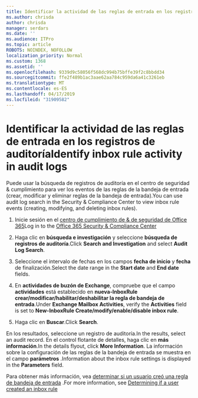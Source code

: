 ```yaml
---
title: Identificar la actividad de las reglas de entrada en los registros de auditoría
ms.author: chrisda
author: chrisda
manager: serdars
ms.date: ''
ms.audience: ITPro
ms.topic: article
ROBOTS: NOINDEX, NOFOLLOW
localization_priority: Normal
ms.custom: 1368
ms.assetid: ''
ms.openlocfilehash: 9339d9c58056f568dc994b75bffe39f2c8bbdd34
ms.sourcegitcommit: ffe2f489b1ac3aae62aa784c959da6a41c3261eb
ms.translationtype: MT
ms.contentlocale: es-ES
ms.lasthandoff: 04/17/2019
ms.locfileid: "31909582"
---
```

# <a name="identify-inbox-rule-activity-in-audit-logs"></a><span data-ttu-id="11073-102">Identificar la actividad de las reglas de entrada en los registros de auditoría</span><span class="sxs-lookup"><span data-stu-id="11073-102">Identify inbox rule activity in audit logs</span></span>

<span data-ttu-id="11073-103">Puede usar la búsqueda de registros de auditoría en el centro de seguridad & cumplimiento para ver los eventos de las reglas de la bandeja de entrada (crear, modificar y eliminar reglas de la bandeja de entrada).</span><span class="sxs-lookup"><span data-stu-id="11073-103">You can use audit log search in the Security & Compliance Center to view inbox rule events (creating, modifying, and deleting inbox rules).</span></span>

1. <span data-ttu-id="11073-104">Inicie sesión en el [centro de cumplimiento de & de seguridad de Office 365](https://protection.office.com/)</span><span class="sxs-lookup"><span data-stu-id="11073-104">Log in to the [Office 365 Security & Compliance Center](https://protection.office.com/)</span></span>

2. <span data-ttu-id="11073-105">Haga clic en **búsqueda e investigación** y seleccione **búsqueda de registros de auditoría**.</span><span class="sxs-lookup"><span data-stu-id="11073-105">Click **Search and Investigation** and select **Audit Log Search**.</span></span>

3. <span data-ttu-id="11073-106">Seleccione el intervalo de fechas en los campos **fecha de inicio** y **fecha** de finalización.</span><span class="sxs-lookup"><span data-stu-id="11073-106">Select the date range in the **Start date** and **End date** fields.</span></span>

4. <span data-ttu-id="11073-107">En **actividades de buzón de Exchange**, compruebe que el campo **actividades** está establecido en **nueva-InboxRule crear/modificar/habilitar/deshabilitar la regla de bandeja de entrada**.</span><span class="sxs-lookup"><span data-stu-id="11073-107">Under **Exchange Mailbox Activities**, verify the **Activities** field is set to **New-InboxRule Create/modify/enable/disable inbox rule**.</span></span>

5. <span data-ttu-id="11073-108">Haga clic en **Buscar**.</span><span class="sxs-lookup"><span data-stu-id="11073-108">Click **Search**.</span></span>

<span data-ttu-id="11073-109">En los resultados, seleccione un registro de auditoría.</span><span class="sxs-lookup"><span data-stu-id="11073-109">In the results, select an audit record.</span></span> <span data-ttu-id="11073-110">En el control flotante de detalles, haga clic en **más información**.</span><span class="sxs-lookup"><span data-stu-id="11073-110">In the details flyout, click **More Information**.</span></span> <span data-ttu-id="11073-111">La información sobre la configuración de las reglas de la bandeja de entrada se muestra en el campo **parámetros** .</span><span class="sxs-lookup"><span data-stu-id="11073-111">Information about the inbox rule settings is displayed in the **Parameters** field.</span></span>

<span data-ttu-id="11073-112">Para obtener más información, vea [determinar si un usuario creó una regla de bandeja de entrada](https://docs.microsoft.com//office365/securitycompliance/auditing-troubleshooting-scenarios#determining-if-a-user-created-an-inbox-rule) .</span><span class="sxs-lookup"><span data-stu-id="11073-112">For more information, see [Determining if a user created an inbox rule](https://docs.microsoft.com//office365/securitycompliance/auditing-troubleshooting-scenarios#determining-if-a-user-created-an-inbox-rule)</span></span>
